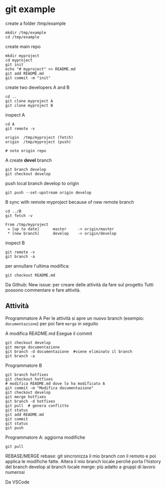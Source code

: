 # git example

create a folder /tmp/example
```
mkdir /tmp/example
cd /tmp/example
```


create main repo
```
mkdir myproject
cd myproject
git init
echo "# myproject" >> README.md
git add README.md
git commit -m "init"

```


create two developers A and B
```
cd ..
git clone myproject A
git clone myproject B

```

inspect A
```
cd A
git remote -v

origin	/tmp/myproject (fetch)
origin	/tmp/myproject (push)

# note origin repo

```


A create **devel** branch
```
git branch develop
git checkout develop
```

push local branch develop to origin
```
git push --set-upstream origin develop
```


B sync with remote myproject because of new remote branch
```
cd ../B
git fetch -v

From /tmp/myproject
 = [up to date]      master     -> origin/master
 * [new branch]      develop    -> origin/develop

```

inspect B
```
git remote -v
git branch -a

```

per annullare l'ultima modifica:
```
git checkout README.md
```

Da Github:
New issue: per creare delle attività da fare sul progetto
Tutti possono commentare e fare attività.

## Attività

Programmatore A
Per le attività si apre un nuovo branch (esempio: `documentazione`) per poi fare `merge` in seguito

A modifica README.md
Esegue il commit

```
git checkout develop
git merge documentazione
git branch -d documentazione  #viene eliminato il branch
git branch -a
```

Programmatore B

```
git branch hotfixes
git checkout hotfixes
# modifica README.md dove lo ha modificato A
git commit -m "Modifica documentazione"
git checkout develop
git merge hotfixes
git branch -d hotfixes
git pull  # genera conflitto
git status
git add README.md
git commit
git status
git push
```

Programmatore A: aggiorna modifiche

```
git pull
```

REBASE/MERGE
rebase: git sincronizza il mio branch con il remoto e poi applica le modifiche fatte. Altera il mio branch locale perché porta l'history del branch develop al branch locale
merge: più adatto a gruppi di lavoro numerosi

Da VSCode 

